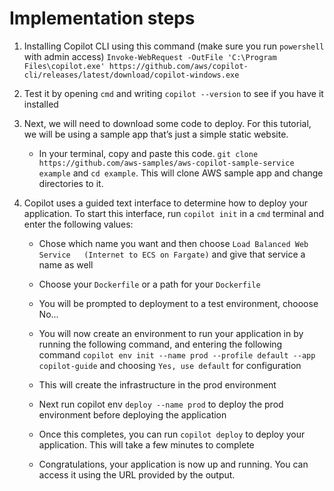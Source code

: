 # Implementation steps

1. Installing Copilot CLI using this command (make sure you run `powershell` with admin access)
   `Invoke-WebRequest -OutFile 'C:\Program Files\copilot.exe' https://github.com/aws/copilot-cli/releases/latest/download/copilot-windows.exe`

2. Test it by opening `cmd` and writing `copilot --version` to see if you have it installed

3. Next, we will need to download some code to deploy. For this tutorial, we will be using a sample app that’s just a simple static website.

   - In your terminal, copy and paste this code. `git clone https://github.com/aws-samples/aws-copilot-sample-service example` and `cd example`. This will clone AWS sample app and change directories to it.

4. Copilot uses a guided text interface to determine how to deploy your application. To start this interface, run `copilot init` in a `cmd` terminal and enter the following values:

   - Chose which name you want and then choose `Load Balanced Web Service   (Internet to ECS on Fargate)` and give that service a name as well

   - Choose your `Dockerfile` or a path for your `Dockerfile`

   - You will be prompted to deployment to a test environment, chooose No...

   - You will now create an environment to run your application in by running the following command, and entering the following command `copilot env init --name prod --profile default --app copilot-guide` and choosing `Yes, use default` for configuration

   - This will create the infrastructure in the prod environment

   - Next run copilot env `deploy --name prod` to deploy the prod environment before deploying the application

   - Once this completes, you can run `copilot deploy` to deploy your application. This will take a few minutes to complete

   - Congratulations, your application is now up and running. You can access it using the URL provided by the output.
